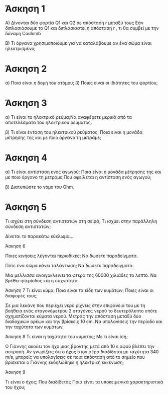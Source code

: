 # Άσκηση 1

Α) Δίνονται δύο φορτία Q1 και Q2 σε απόσταση r μεταξύ τους
Εάν διπλασιάσουμε το Q1 και διπλασιαστεί η απόσταση r , τι θα συμβεί με την δύναμη Coulomb

Β) Τι όργανα χρησιμοποιούμε για να καταλάβουμε αν ένα σώμα είναι
ηλεκτρισμένο;

# Άσκηση 2

α) Ποια είναι η δομή του ατόμου;
β) Ποιες είναι οι ιδιότητες του φορτίου;

# Άσκηση 3

α) Τι είναι το ηλεκτρικό ρεύμα;Να αναφέρετε μερικά από τα αποτελέσματα του ηλεκτρικού ρεύματος.

β) Τι είναι ένταση του ηλεκτρικού ρεύματος; Ποια είναι η μονάδα μέτρησης της
και με ποιο όργανο τη μετράμε;

# Άσκηση 4

α) Τι είναι αντίσταση ενός αγωγού; Ποια είναι η μονάδα μέτρησης της και με
ποιο όργανο τη μετράμε;Που οφείλεται η αντίσταση ενός αγωγού;

β) Διατυπώστε το νόμο του Ohm.

# Άσκηση 5

Τι ισχύει στη σύνδεση αντιστατών στη σειρά;
Τι ισχύει στην παράλληλη σύνδεση αντιστατών;

Δίνεται το παρακάτω κύκλωμα...


Άσκηση 6

Ποιες κινήσεις λέγονται περιοδικές; Να δώσετε παραδείγματα.

Πότε ένα σώμα κάνει ταλάντωση; Να δώσετε παραδείγματα.

Μια μελλισσα ανοιγοκλεινει τα φτερά της 60000 χιλιάδες το λεπτό. Να βρεθει ηπερίοδος και η συχνοτητα


Άσκηση 7
Τι είναι κύμα;   Ποια είναι τα είδη των κυμάτων; Ποιες είναι οι διαφορές τους;

Σε μια λεκάνη που περιέχει νερό ρίχνεις στην επιφάνειά του με τη βοήθεια ενός σταγονόμετρου 2 σταγόνες νερού το δευτερόλεπτο οπότε σχηματίζονται κύματα νερού. Μετράς την απόσταση μεταξύ δύο διαδοχικών ορέων και την βρίσκεις 10 cm. Να υπολογίσεις την περίοδο και την ταχύτητα των κυμάτων.


Άσκηση 8
Τι είναι η ταχύτητα του κύματος; Με τι είναι ίση;

Ο Γιάννης ακούει τον ήχο μιας βροντής μετά από 10 s αφού βλέπει την αστραπή. Αν γνωρίζεις ότι ο ήχος στον αέρα διαδίδεται με ταχύτητα 340 m/s, μπορείς να υπολογίσεις σε ποια απόσταση από το σημείο που βρίσκεται ο Γιάννης εκδηλώθηκε η ηλεκτρική εκκένωση;



Άσκηση 9

Τι είναι ο ήχος; Που διαδίδεται;
Ποια είναι τα υποκειμενικά χαρακτηριστικά του ήχου;